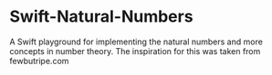 # Swift-Natural-Numbers
A Swift playground for implementing the natural numbers and more concepts in number theory. The inspiration for this was taken from fewbutripe.com
 

